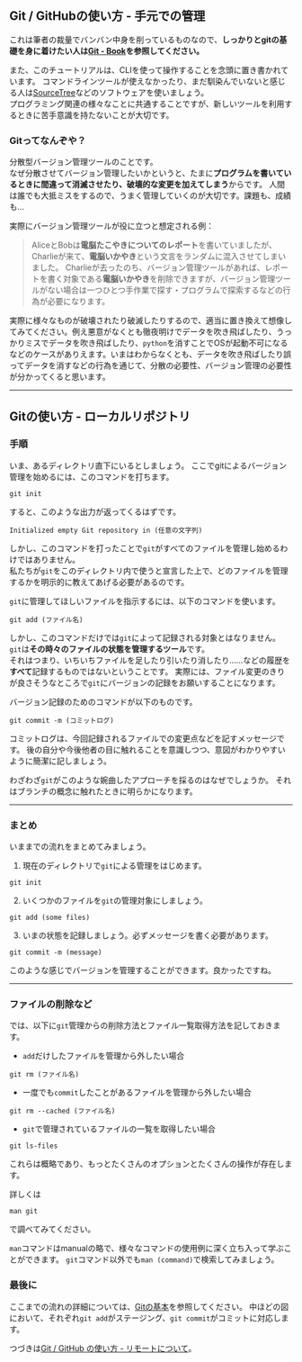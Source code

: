 ## Git / GitHubの使い方 - 手元での管理

これは筆者の裁量でバンバン中身を削っているものなので、**しっかりとgitの基礎を身に着けたい人は[Git - Book](https://git-scm.com/book/ja/v2)を参照してください。**  

また、このチュートリアルは、CLIを使って操作することを念頭に置き書かれています。
コマンドラインツールが使えなかったり、まだ馴染んでいないと感じる人は[SourceTree](https://www.sourcetreeapp.com/)などのソフトウェアを使いましょう。  
プログラミング関連の様々なことに共通することですが、新しいツールを利用するときに苦手意識を持たないことが大切です。

### Gitってなんぞや？

分散型バージョン管理ツールのことです。  
なぜ分散させてバージョン管理したいかというと、たまに**プログラムを書いているときに間違って消滅させたり、破壊的な変更を加えてしまう**からです。
人間は誰でも大抵ミスをするので、うまく管理していくのが大切です。課題も、成績も...

実際にバージョン管理ツールが役に立つと想定される例：  
> AliceとBobは**電脳たこやきについてのレポート**を書いていましたが、Charlieが来て、**電脳いかやき**という文言をランダムに混入させてしまいました。
  Charlieが去ったのち、バージョン管理ツールがあれば、レポートを書く対象である**電脳いかやき**を削除できますが、バージョン管理ツールがない場合は一つひとつ手作業で探す・プログラムで探索するなどの行為が必要になります。

実際に様々なものが破壊されたり破滅したりするので、適当に置き換えて想像してみてください。例え悪意がなくとも徹夜明けでデータを吹き飛ばしたり、うっかりミスでデータを吹き飛ばしたり、`python`を消すことでOSが起動不可になるなどのケースがありえます。いまはわからなくとも、データを吹き飛ばしたり誤ってデータを消すなどの行為を通じて、分散の必要性、バージョン管理の必要性が分かってくると思います。

---

## Gitの使い方 - ローカルリポジトリ

### 手順

いま、あるディレクトリ直下にいるとしましょう。
ここでgitによるバージョン管理を始めるには、このコマンドを打ちます。

```
git init
```
すると、このような出力が返ってくるはずです。
```
Initialized empty Git repository in (任意の文字列) 
```
しかし、このコマンドを打ったことで`git`がすべてのファイルを管理し始めるわけではありません。  
私たちが`git`をこのディレクトリ内で使うと宣言した上で、どのファイルを管理するかを明示的に教えてあげる必要があるのです。  

`git`に管理してほしいファイルを指示するには、以下のコマンドを使います。
```
git add (ファイル名)
```
しかし、このコマンドだけでは`git`によって記録される対象とはなりません。  
`git`は**その時々のファイルの状態を管理するツール**です。  
それはつまり、いちいちファイルを足したり引いたり消したり……などの履歴を**すべて**記録するものではないということです。
実際には、ファイル変更のきりが良さそうなところで`git`にバージョンの記録をお願いすることになります。

バージョン記録のためのコマンドが以下のものです。
```
git commit -m (コミットログ)
```
コミットログは、今回記録されるファイルでの変更点などを記すメッセージです。
後の自分や今後他者の目に触れることを意識しつつ、意図がわかりやすいように簡潔に記しましょう。

わざわざ`git`がこのような婉曲したアプローチを採るのはなぜでしょうか。
それはブランチの概念に触れたときに明らかになります。

---

### まとめ
いままでの流れをまとめてみましょう。

1. 現在のディレクトリで`git`による管理をはじめます。
```
git init
```
2. いくつかのファイルを`git`の管理対象にしましょう。
```
git add (some files)
```
3. いまの状態を記録しましょう。必ずメッセージを書く必要があります。
```
git commit -m (message)
```
このような感じでバージョンを管理することができます。良かったですね。

---

### ファイルの削除など

では、以下に`git`管理からの削除方法とファイル一覧取得方法を記しておきます。

- `add`だけしたファイルを管理から外したい場合
```
git rm (ファイル名)
```
- 一度でも`commit`したことがあるファイルを管理から外したい場合
```
git rm --cached (ファイル名)
```
- `git`で管理されているファイルの一覧を取得したい場合
```
git ls-files
```
これらは概略であり、もっとたくさんのオプションとたくさんの操作が存在します。  

詳しくは
```
man git
```
で調べてみてください。  

`man`コマンドはmanualの略で、様々なコマンドの使用例に深く立ち入って学ぶことができます。
`git`コマンド以外でも`man (command)`で検索してみましょう。

### 最後に

ここまでの流れの詳細については、[Gitの基本](https://git-scm.com/book/ja/v2/%E4%BD%BF%E3%81%84%E5%A7%8B%E3%82%81%E3%82%8B-Git%E3%81%AE%E5%9F%BA%E6%9C%AC)を参照してください。
中ほどの図において、それぞれ`git add`がステージング、`git commit`がコミットに対応します。

つづきは[Git / GitHub の使い方 - リモートについて](git2.html)。
